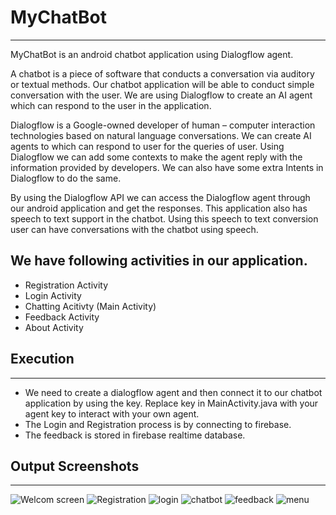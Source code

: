 # MyChatBot 
****
MyChatBot is an android chatbot application using Dialogflow agent.

A chatbot is a piece of software that conducts a conversation via auditory or textual methods. Our chatbot application will be able to conduct simple conversation with the user. We are using Dialogflow to create an AI agent which can respond to the user in the application.

Dialogflow is a Google-owned developer of human – computer interaction technologies based on natural language conversations. We can create AI agents to which can respond to user for the queries of user. Using Dialogflow we can add some contexts to make the agent reply with the information provided by developers. We can also have some extra Intents in Dialogflow to do the same.

By using the Dialogflow API we can access the Dialogflow agent through our android application and get the responses. This application also has speech to text support in the chatbot. Using this speech to text conversion user can have conversations with the chatbot using speech.

## We have following activities in our application.

  - Registration Activity
  - Login Activity
  - Chatting Acitivty (Main Activity)
  - Feedback Activity
  - About Activity


## Execution
****
- We need to create a dialogflow agent and then connect it to our chatbot application by using the key. Replace key in MainActivity.java with your agent key to interact with your own agent.
- The Login and Registration process is by connecting to firebase.
- The feedback is stored in firebase realtime database.

## Output Screenshots
****
![Welcom screen](https://github.com/akashjain04/MyChatBot/blob/master/Output%20Screenshots/welcome.png?raw=true)
![Registration](https://github.com/akashjain04/MyChatBot/blob/master/Output%20Screenshots/registration.png?raw=true)
![login](https://github.com/akashjain04/MyChatBot/blob/master/Output%20Screenshots/Login.png?raw=true)
![chatbot](https://github.com/akashjain04/MyChatBot/blob/master/Output%20Screenshots/Chatbot.png?raw=true)
![feedback](https://github.com/akashjain04/MyChatBot/blob/master/Output%20Screenshots/feedback.png?raw=true)
![menu](https://github.com/akashjain04/MyChatBot/blob/master/Output%20Screenshots/menu.png?raw=true)



